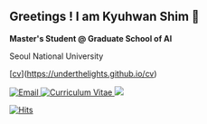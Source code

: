## Greetings ! I am Kyuhwan Shim 🤗

**Master's Student @ Graduate School of AI**

Seoul National University

[[cv]([underthelights.github.io/cv](https://underthelights.github.io/cv))](https://underthelights.github.io/cv)

<p align="left">
  <a href="mailto:khshim@bi.snu.ac.kr">
    <img src="https://img.shields.io/badge/Email-D14836?style=for-the-badge&logo=gmail&logoColor=white" alt="Email"/>
  </a>
  <a href="https://underthelights.github.io/cv.pdf">
    <img src="https://img.shields.io/badge/Curriculum%20Vitae-35495E?style=for-the-badge&logo=adobeacrobatreader&logoColor=white" alt="Curriculum Vitae"/>
  </a>
  <a href="https://underthelights.github.io">
    <img src ="https://img.shields.io/badge/blog-UNDERTHELIGHTS-blue?style=for-the-badge"/>
  </a>
</p>

[![Hits](https://hits.seeyoufarm.com/api/count/incr/badge.svg?url=https%3A%2F%2Fgithub.com%2Funderthelights&count_bg=%2361625C&title_bg=%23000000&icon=lighthouse.svg&icon_color=%23E7E7E7&title=hits&edge_flat=true)](https://hits.seeyoufarm.com)
